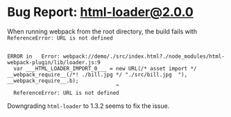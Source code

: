 # Bug Report: html-loader@2.0.0

When running webpack from the root directory, the build fails with `ReferenceError: URL is not defined`

```

ERROR in   Error: webpack://demo/./src/index.html?./node_modules/html-webpack-plugin/lib/loader.js:9
  var ___HTML_LOADER_IMPORT_0___ = new URL(/* asset import */ __webpack_require__(/*! ./bill.jpg */ "./src/bill.jpg  "), __webpack_require__.b);
                                   ^
  ReferenceError: URL is not defined

```

Downgrading `html-loader` to 1.3.2 seems to fix the issue.
